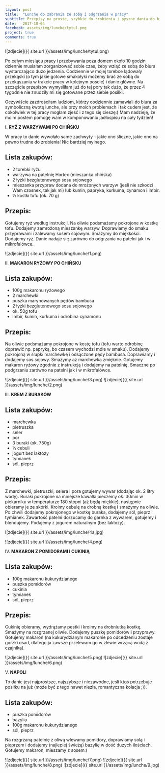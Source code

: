```yaml
---
layout: post
title:  "Lunche do zabrania ze sobą i odgrzania w pracy"
subtitle: Przepisy na proste, szybkie do zrobienia i pyszne dania do biura.
date:   2017-10-04
facebook: assets/img/lunche/tytul.png
project: true
comments: true
---
```


![zdjecie]({{ site.url }}/assets/img/lunche/tytul.png)

Po całym miesiącu pracy i przebywania poza domem około 10 godzin dziennie musiałam zorganizować sobie czas, żeby wziąć ze sobą do biura wystarczająco dużo jedzenia. Codziennie w mojej torebce lądowały przekąski (o tym jakie gotowe smakołyki możemy brać ze sobą do przekąszania w trakcie pracy w kolejnym poście) i danie główne. Na szczęście przepisów wymyśliłam już do tej pory tak dużo, że przez 4 tygodnie nie znudziły mi się gotowane przez siebie posiłki.

Oczywiście zazdrościłam ludziom, którzy codziennie zamawiali do biura za symboliczną kwotę lunche, ale przy moich problemach i tak cudem jest, że cokolwiek w tej pracy mogłam zjeść i z tego się cieszę:) Mam nadzieję, że moim postem pomogę wam w komponowaniu jadłospisu na cały tydzień!

I. **RYŻ Z WARZYWAMI PO CHIŃSKU**

W pracy to danie wywołało same zachwyty - jakie ono śliczne, jakie ono na pewno trudne do zrobienia! Nic bardziej mylnego.

## Lista zakupów:

* 2 torebki ryżu
* warzywa na patelnię Hortex (mieszanka chińska)
* 2 łyżki bezglutenowego sosu sojowego
* mieszanka przypraw dodana do mrożonych warzyw (jeśli nie szkodzi Wam czosnek, tak jak mi) lub kumin, papryka, kurkuma, cynamon i imbir.
* ½ kostki tofu (ok. 70 g)

## Przepis:

Gotujemy ryż według instrukcji. Na oliwie podsmażamy pokrojone w kostkę tofu. Dodajemy zamrożoną mieszankę warzyw. Doprawiamy do smaku przyprawami i zalewamy sosem sojowym. Smażymy do miękkości.
Dodajemy ryż. Danie nadaje się zarówno do odgrzania na patelni jak i w mikrofalówce.

![zdjecie]({{ site.url }}/assets/img/lunche/1.png)

II. **MAKARON RYŻOWY PO CHIŃSKU**

## Lista zakupów:

* 100g makaronu ryżowego 
* 2 marchewki
* puszka marynowanych pędów bambusa
* 2 łyżki bezglutenowego sosu sojowego
* ok. 50g tofu
* imbir, kumin, kurkuma i odrobina cynamonu

## Przepis:

Na oliwie podsmażamy pokrojone w kostę tofu (tofu warto odrobinę doprawić np. papryką, bo czasem wychodzi mdłe w smaku). Dodajemy pokrojoną w słupki marchewkę i odsączone pędy bambusa. Doprawiamy i dodajemy sos sojowy. Smażymy aż marchewka zmięknie. Gotujemy makaron ryżowy zgodnie z instrukcją i dodajemy na patelnię. Smaczne po podgrzaniu zarówno na patelni jak i w mikrofalówce.

![zdjecie]({{ site.url }}/assets/img/lunche/3.png)
![zdjecie]({{ site.url }}/assets/img/lunche/2.png)

III. **KREM Z BURAKÓW**

## Lista zakupów:

* marchewka
* pietruszka
* seler
* por
* 3 buraki (ok. 750g)
* ½ cebuli
* jogurt bez laktozy
* tymianek
* sól, pieprz

## Przepis:

Z marchewki, pietruszki, selera i pora gotujemy wywar (dodając ok. 2 litry wody). Buraki pokrojone na mniejsze kawałki pieczemy ok. 30min w piekarniku w temperaturze 180 stopni (aż będą miękkie), następnie obieramy je ze skórki. Kroimy cebulę na drobną kostkę i smażymy na oliwie. Po chwili dodajemy pokrojonego w kostkę buraka, dodajemy sól, pieprz i tymianek. Zawartość patelni dorzucamy do garnka z wywarem, gotujemy i blendujemy. Podajemy z jogurem naturalnym (bez laktozy).

![zdjecie]({{ site.url }}/assets/img/lunche/4a.jpg)

![zdjecie]({{ site.url }}/assets/img/lunche/4.png)

IV. **MAKARON Z POMIDORAMI I CUKINIĄ**

## Lista zakupów:

* 100g makaronu kukurydzianego
* puszka pomidorów
* cukinia
* tymianek
* sól, pieprz

## Przepis:

Cukinię obieramy, wydrążamy pestki i kroimy na drobniutką kostkę. Smażymy na rozgrzanej oliwie. Dodajemy puszkę pomidorów i przyprawy. Gotujemy makaron (na kukurydzianym makaronie po odcedzeniu zostaje gorzki osad, dlatego ja zawsze przelewam go w zlewie wrzącą wodą z czajnika).

![zdjecie]({{ site.url }}/assets/img/lunche/5.png)
![zdjecie]({{ site.url }}/assets/img/lunche/6.png)

V. **NAPOLI**

To danie jest najprostsze, najszybsze i niezawodne, jeśli ktoś potrzebuje posiłku na już (może być z tego nawet niezła, romantyczna kolacja ;)).

## Lista zakupów:

* puszka pomidorów
* bazylia
* 100g makaronu kukurydzianego
* sól, pieprz

Na rozgrzaną patelnię z oliwą wlewamy pomidory, doprawiamy solą i pieprzem i dodajemy (najlepiej świeżą) bazylię w dość dużych ilościach. Gotujemy makaron, mieszamy z sosem:)

![zdjecie]({{ site.url }}/assets/img/lunche/7.png)
![zdjecie]({{ site.url }}/assets/img/lunche/8.png)
![zdjecie]({{ site.url }}/assets/img/lunche/9.jpg)

